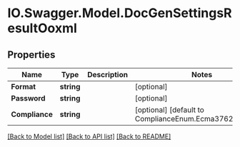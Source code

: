 # IO.Swagger.Model.DocGenSettingsResultOoxml
## Properties

Name | Type | Description | Notes
------------ | ------------- | ------------- | -------------
**Format** | **string** |  | [optional] 
**Password** | **string** |  | [optional] 
**Compliance** | **string** |  | [optional] [default to ComplianceEnum.Ecma3762006Enum]

[[Back to Model list]](../README.md#documentation-for-models) [[Back to API list]](../README.md#documentation-for-api-endpoints) [[Back to README]](../README.md)

